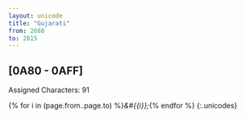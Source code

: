 ```yaml
---
layout: unicode
title: "Gujarati"
from: 2688
to: 2815
---
```


## 	[0A80 - 0AFF]

Assigned Characters: 91

{% for i in (page.from..page.to) %}<i>&#{{i}};</i>{% endfor %}
{:.unicodes}
